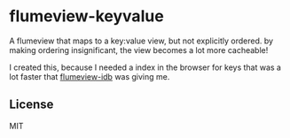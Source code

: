 # flumeview-keyvalue

A flumeview that maps to a key:value view, but not explicitly ordered.
by making ordering insignificant, the view becomes a lot more cacheable!

I created this, because I needed a index in the browser for keys
that was a lot faster that
[flumeview-idb](https://github.com/flumedb/flumeview-idb) was giving me.

## License

MIT

